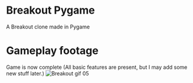 # Breakout Pygame
 A Breakout clone made in Pygame

# Gameplay footage
 Game is now complete (All basic features are present, but I may add some new stuff later.)
 ![Breakout gif 05](https://user-images.githubusercontent.com/102329519/175781367-f1977111-db7e-41fe-9e7d-610c1755ffa9.gif)
